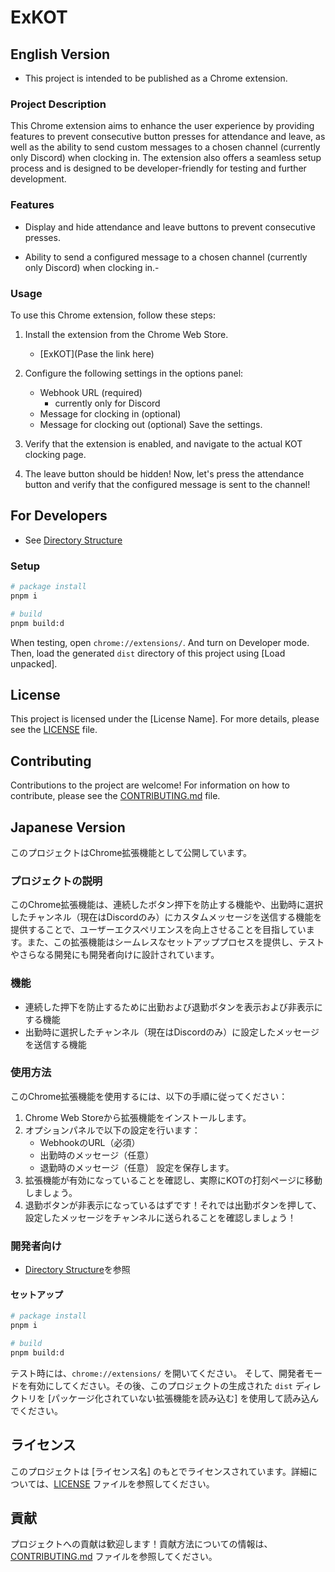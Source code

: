 # ExKOT

## English Version

- This project is intended to be published as a Chrome extension.

### Project Description

This Chrome extension aims to enhance the user experience by providing features to prevent consecutive button presses for attendance and leave, as well as the ability to send custom messages to a chosen channel (currently only Discord) when clocking in. The extension also offers a seamless setup process and is designed to be developer-friendly for testing and further development.

### Features

- Display and hide attendance and leave buttons to prevent consecutive presses.

- Ability to send a configured message to a chosen channel (currently only Discord) when clocking in.-

### Usage

To use this Chrome extension, follow these steps:

1. Install the extension from the Chrome Web Store.
   <!-- TODO: Pase the link here. -->

   - [ExKOT](Pase the link here)

2. Configure the following settings in the options panel:

   - Webhook URL (required)
     - currently only for Discord
   - Message for clocking in (optional)
   - Message for clocking out (optional)
     Save the settings.

3. Verify that the extension is enabled, and navigate to the actual KOT clocking page.
4. The leave button should be hidden! Now, let's press the attendance button and verify that the configured message is sent to the channel!

## For Developers

- See [Directory Structure](./directory.md)

### Setup

```sh
# package install
pnpm i

# build
pnpm build:d
```

When testing, open `chrome://extensions/`.
And turn on Developer mode. Then, load the generated `dist` directory of this project using [Load unpacked].

## License

This project is licensed under the [License Name]. For more details, please see the [LICENSE](./LICENSE) file.

## Contributing

Contributions to the project are welcome! For information on how to contribute, please see the [CONTRIBUTING.md](./CONTRIBUTING.md) file.

## Japanese Version

このプロジェクトはChrome拡張機能として公開しています。

### プロジェクトの説明

このChrome拡張機能は、連続したボタン押下を防止する機能や、出勤時に選択したチャンネル（現在はDiscordのみ）にカスタムメッセージを送信する機能を提供することで、ユーザーエクスペリエンスを向上させることを目指しています。また、この拡張機能はシームレスなセットアッププロセスを提供し、テストやさらなる開発にも開発者向けに設計されています。

### 機能

- 連続した押下を防止するために出勤および退勤ボタンを表示および非表示にする機能
- 出勤時に選択したチャンネル（現在はDiscordのみ）に設定したメッセージを送信する機能

### 使用方法

このChrome拡張機能を使用するには、以下の手順に従ってください：

1. Chrome Web Storeから拡張機能をインストールします。
2. オプションパネルで以下の設定を行います：
   - WebhookのURL（必須）
   - 出勤時のメッセージ（任意）
   - 退勤時のメッセージ（任意）
     設定を保存します。
3. 拡張機能が有効になっていることを確認し、実際にKOTの打刻ページに移動しましょう。
4. 退勤ボタンが非表示になっているはずです！それでは出勤ボタンを押して、設定したメッセージをチャンネルに送られることを確認しましょう！

### 開発者向け

- [Directory Structure](./directory.md)を参照

#### セットアップ

```sh
# package install
pnpm i

# build
pnpm build:d
```

テスト時には、`chrome://extensions/` を開いてください。
そして、開発者モードを有効にしてください。その後、このプロジェクトの生成された `dist` ディレクトリを [パッケージ化されていない拡張機能を読み込む] を使用して読み込んでください。

## ライセンス

このプロジェクトは [ライセンス名] のもとでライセンスされています。詳細については、[LICENSE](./LICENSE) ファイルを参照してください。

## 貢献

プロジェクトへの貢献は歓迎します！貢献方法についての情報は、[CONTRIBUTING.md](./CONTRIBUTING.md) ファイルを参照してください。
